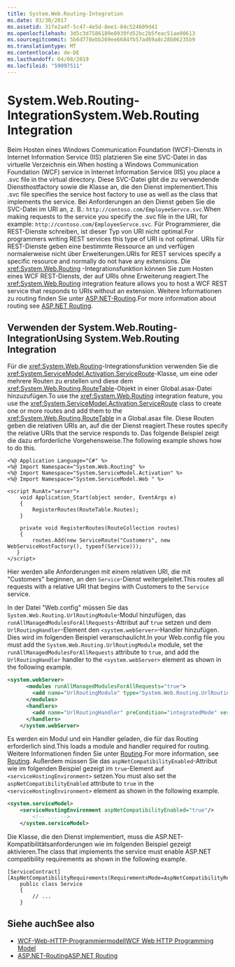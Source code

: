 ```yaml
---
title: System.Web.Routing-Integration
ms.date: 03/30/2017
ms.assetid: 31fe2a4f-5c47-4e5d-8ee1-84c524609d41
ms.openlocfilehash: 3d5c3d7586189e0939fd52bc2b5feac51ae00613
ms.sourcegitcommit: 5b6d778ebb269ee6684fb57ad69a8c28b06235b9
ms.translationtype: MT
ms.contentlocale: de-DE
ms.lasthandoff: 04/08/2019
ms.locfileid: "59097511"
---
```

# <a name="systemwebrouting-integration"></a><span data-ttu-id="d9db3-102">System.Web.Routing-Integration</span><span class="sxs-lookup"><span data-stu-id="d9db3-102">System.Web.Routing Integration</span></span>
<span data-ttu-id="d9db3-103">Beim Hosten eines Windows Communication Foundation (WCF)-Diensts in Internet Information Service (IIS) platzieren Sie eine SVC-Datei in das virtuelle Verzeichnis ein.</span><span class="sxs-lookup"><span data-stu-id="d9db3-103">When hosting a Windows Communication Foundation (WCF) service in Internet Information Service (IIS) you place a .svc file in the virtual directory.</span></span> <span data-ttu-id="d9db3-104">Diese SVC-Datei gibt die zu verwendende Diensthostfactory sowie die Klasse an, die den Dienst implementiert.</span><span class="sxs-lookup"><span data-stu-id="d9db3-104">This .svc file specifies the service host factory to use as well as the class that implements the service.</span></span> <span data-ttu-id="d9db3-105">Bei Anforderungen an den Dienst geben Sie die SVC-Datei im URI an, z. B.: `http://contoso.com/EmployeeServce.svc`.</span><span class="sxs-lookup"><span data-stu-id="d9db3-105">When making requests to the service you specify the .svc file in the URI, for example: `http://contoso.com/EmployeeServce.svc`.</span></span> <span data-ttu-id="d9db3-106">Für Programmierer, die REST-Dienste schreiben, ist dieser Typ von URI nicht optimal.</span><span class="sxs-lookup"><span data-stu-id="d9db3-106">For programmers writing REST services this type of URI is not optimal.</span></span> <span data-ttu-id="d9db3-107">URIs für REST-Dienste geben eine bestimmte Ressource an und verfügen normalerweise nicht über Erweiterungen.</span><span class="sxs-lookup"><span data-stu-id="d9db3-107">URIs for REST services specify a specific resource and normally do not have any extensions.</span></span> <span data-ttu-id="d9db3-108">Die <xref:System.Web.Routing> -Integrationsfunktion können Sie zum Hosten eines WCF REST-Diensts, der auf URIs ohne Erweiterung reagiert.</span><span class="sxs-lookup"><span data-stu-id="d9db3-108">The <xref:System.Web.Routing> integration feature allows you to host a WCF REST service that responds to URIs without an extension.</span></span> <span data-ttu-id="d9db3-109">Weitere Informationen zu routing finden Sie unter [ASP.NET-Routing](https://go.microsoft.com/fwlink/?LinkId=184660).</span><span class="sxs-lookup"><span data-stu-id="d9db3-109">For more information about routing see [ASP.NET Routing](https://go.microsoft.com/fwlink/?LinkId=184660).</span></span>  
  
## <a name="using-systemwebrouting-integration"></a><span data-ttu-id="d9db3-110">Verwenden der System.Web.Routing-Integration</span><span class="sxs-lookup"><span data-stu-id="d9db3-110">Using System.Web.Routing Integration</span></span>  
 <span data-ttu-id="d9db3-111">Für die <xref:System.Web.Routing>-Integrationsfunktion verwenden Sie die <xref:System.ServiceModel.Activation.ServiceRoute>-Klasse, um eine oder mehrere Routen zu erstellen und diese dem <xref:System.Web.Routing.RouteTable>-Objekt in einer Global.asax-Datei hinzuzufügen.</span><span class="sxs-lookup"><span data-stu-id="d9db3-111">To use the <xref:System.Web.Routing> integration feature, you use the <xref:System.ServiceModel.Activation.ServiceRoute> class to create one or more routes and add them to the <xref:System.Web.Routing.RouteTable> in a Global.asax file.</span></span> <span data-ttu-id="d9db3-112">Diese Routen geben die relativen URIs an, auf die der Dienst reagiert.</span><span class="sxs-lookup"><span data-stu-id="d9db3-112">These routes specify the relative URIs that the service responds to.</span></span> <span data-ttu-id="d9db3-113">Das folgende Beispiel zeigt die dazu erforderliche Vorgehensweise.</span><span class="sxs-lookup"><span data-stu-id="d9db3-113">The following example shows how to do this.</span></span>  
  
```  
<%@ Application Language="C#" %>  
<%@ Import Namespace="System.Web.Routing" %>  
<%@ Import Namespace="System.ServiceModel.Activation" %>  
<%@ Import Namespace="System.ServiceModel.Web " %>  
  
<script RunAt="server">  
    void Application_Start(object sender, EventArgs e)  
    {  
        RegisterRoutes(RouteTable.Routes);  
    }  
  
    private void RegisterRoutes(RouteCollection routes)  
    {  
        routes.Add(new ServiceRoute("Customers", new WebServiceHostFactory(), typeof(Service)));   
   }  
</script>  
```  
  
 <span data-ttu-id="d9db3-114">Hier werden alle Anforderungen mit einem relativen URI, die mit "Customers" beginnen, an den `Service`-Dienst weitergeleitet.</span><span class="sxs-lookup"><span data-stu-id="d9db3-114">This routes all requests with a relative URI that begins with Customers to the `Service` service.</span></span>  
  
 <span data-ttu-id="d9db3-115">In der Datei "Web.config" müssen Sie das `System.Web.Routing.UrlRoutingModule`-Modul hinzufügen, das `runAllManagedModulesForAllRequests`-Attribut auf `true` setzen und dem `UrlRoutingHandler`-Element den `<system.webServer>`-Handler hinzufügen. Dies wird im folgenden Beispiel veranschaulicht.</span><span class="sxs-lookup"><span data-stu-id="d9db3-115">In your Web.config file you must add the `System.Web.Routing.UrlRoutingModule` module, set the `runAllManagedModulesForAllRequests` attribute to `true`, and add the `UrlRoutingHandler` handler to the `<system.webServer>` element as shown in the following example.</span></span>  
  
```xml  
<system.webServer>  
      <modules runAllManagedModulesForAllRequests="true">  
        <add name="UrlRoutingModule" type="System.Web.Routing.UrlRoutingModule, System.Web, Version=4.0.0.0, Culture=neutral, PublicKeyToken=b03f5f7f11d50a3a" />  
      </modules>  
      <handlers>  
        <add name="UrlRoutingHandler" preCondition="integratedMode" verb="*" path="UrlRouting.axd"/>  
      </handlers>  
    </system.webServer>  
```  
  
 <span data-ttu-id="d9db3-116">Es werden ein Modul und ein Handler geladen, die für das Routing erforderlich sind.</span><span class="sxs-lookup"><span data-stu-id="d9db3-116">This loads a module and handler required for routing.</span></span> <span data-ttu-id="d9db3-117">Weitere Informationen finden Sie unter [Routing](../../../../docs/framework/wcf/feature-details/routing.md).</span><span class="sxs-lookup"><span data-stu-id="d9db3-117">For more information, see [Routing](../../../../docs/framework/wcf/feature-details/routing.md).</span></span> <span data-ttu-id="d9db3-118">Außerdem müssen Sie das `aspNetCompatibilityEnabled`-Attribut wie im folgenden Beispiel gezeigt im `true`-Element auf `<serviceHostingEnvironment>` setzen.</span><span class="sxs-lookup"><span data-stu-id="d9db3-118">You must also set the `aspNetCompatibilityEnabled` attribute to `true` in the `<serviceHostingEnvironment>` element as shown in the following example.</span></span>  
  
```xml  
<system.serviceModel>  
    <serviceHostingEnvironment aspNetCompatibilityEnabled="true"/>  
        <!-- ... -->  
    </system.serviceModel>  
```  
  
 <span data-ttu-id="d9db3-119">Die Klasse, die den Dienst implementiert, muss die ASP.NET-Kompatibilitätsanforderungen wie im folgenden Beispiel gezeigt aktivieren.</span><span class="sxs-lookup"><span data-stu-id="d9db3-119">The class that implements the service must enable ASP.NET compatibility requirements as shown in the following example.</span></span>  
  
```  
[ServiceContract]  
[AspNetCompatibilityRequirements(RequirementsMode=AspNetCompatibilityRequirementsMode.Allowed)]  
    public class Service  
    {  
        // ...  
    }  
```  
  
## <a name="see-also"></a><span data-ttu-id="d9db3-120">Siehe auch</span><span class="sxs-lookup"><span data-stu-id="d9db3-120">See also</span></span>

- [<span data-ttu-id="d9db3-121">WCF-Web-HTTP-Programmiermodell</span><span class="sxs-lookup"><span data-stu-id="d9db3-121">WCF Web HTTP Programming Model</span></span>](../../../../docs/framework/wcf/feature-details/wcf-web-http-programming-model.md)
- [<span data-ttu-id="d9db3-122">ASP.NET-Routing</span><span class="sxs-lookup"><span data-stu-id="d9db3-122">ASP.NET Routing</span></span>](https://go.microsoft.com/fwlink/?LinkId=184660)
